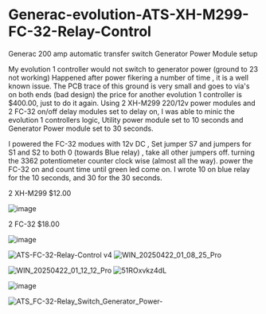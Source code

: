 # Generac-evolution-ATS-XH-M299-FC-32-Relay-Control
Generac 200 amp automatic transfer switch Generator Power Module setup

My evolution 1 controller would not switch to generator power (ground to 23 not working) Happened after power fikering a number of time , it is a well known issue.
The PCB trace of this ground is very small and goes to via's on both ends (bad design) the price for another evolution 1 controller is $400.00, just to do it again.
Using 2 XH-M299 220/12v power modules and 2 FC-32 on/off delay modules set to delay on, I was able to minic the evolution 1 controllers logic, Utility power module set to 10 seconds and Generator Power module set to 30 seconds.

I powered the FC-32 modues with 12v DC , Set jumper S7 and jumpers for S1 and S2 to both 0 (towards Blue relay) , take all other jumpers off. turning the 3362 potentiometer counter clock wise (almost all the way). power the FC-32 on and count time until green led come on. I wrote 10 on blue relay for the 10 seconds, and 30 for the 30 seconds. 


2 XH-M299 $12.00

 ![image](https://github.com/user-attachments/assets/3018a479-a694-4f69-853c-20f9603e0406)

2 FC-32 $18.00

![image](https://github.com/user-attachments/assets/f4c9e54a-6893-4a8f-acff-7aaa83a6adcc)


![ATS-FC-32-Relay-Control v4](https://github.com/user-attachments/assets/3abfb17b-9f8a-4026-a115-d1582021d6ec)  ![WIN_20250422_01_08_25_Pro](https://github.com/user-attachments/assets/20ffee26-eafd-4610-b78d-db8d5a2627fb)

![WIN_20250422_01_12_12_Pro](https://github.com/user-attachments/assets/369115ee-e11c-4fcf-a166-cb95296c19f2)   ![51ROxvkz4dL](https://github.com/user-attachments/assets/3d673952-681c-48be-8f90-f028855c78bf)

![image](https://github.com/user-attachments/assets/bc35af70-bd42-415e-a50a-cd05f365158c)

![ATS_FC-32-Relay_Switch_Generator_Power-](https://github.com/user-attachments/assets/4a1990c6-3be6-4f06-b012-506aee4612ab)





